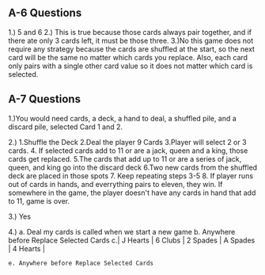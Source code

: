 A-6 Questions
-------------
1.) 5 and 6
2.) This is true because those cards always pair together, and if there ate only 3 cards left, it must be those three.
3.)No this game does not require any strategy because the cards are shuffled at the start, so the next card will be the same no matter which cards you replace. Also, each card only pairs with a single other card value so it does not matter which card is selected. 

A-7 Questions
-------------
1.)You would need cards, a deck, a hand to deal, a shuffled pile, and a discard pile, selected Card 1 and 2.

2.) 1.Shuffle the Deck
	2.Deal the player 9 Cards
	3.Player will select 2 or 3 cards.
	4. If selected cards add to 11 or are a jack, queen and a king, those cards get replaced. 
	5.The cards that add up to 11 or are a series of jack, queen, and king go into the discard deck
	6.Two new cards from the shuffled deck are placed in those spots
	7. Keep repeating steps 3-5
	8. If player runs out of cards in hands, and everrything pairs to eleven, they win. If somewhere in the game, the player doesn't have any cards in hand that add to 11, game is over.

3.) Yes

4.) a. Deal my cards is called when we start a new game
    b. Anywhere before Replace Selected Cards
    c.| J Hearts | 6 Clubs | 2 Spades | A Spades | 4 Hearts |

    e. Anywhere before Replace Selected Cards